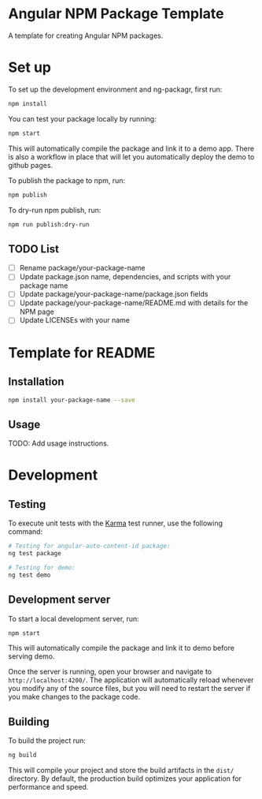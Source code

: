 # Angular NPM Package Template

A template for creating Angular NPM packages.

# Set up

To set up the development environment and ng-packagr, first run:

```sh
npm install
```

You can test your package locally by running:

```sh
npm start
```

This will automatically compile the package and link it to a demo app.
There is also a workflow in place that will let you automatically deploy the
demo to github pages.

To publish the package to npm, run:

```sh
npm publish
```

To dry-run npm publish, run:

```sh
npm run publish:dry-run
```

## TODO List

- [ ] Rename package/your-package-name
- [ ] Update package.json name, dependencies, and scripts with your package name
- [ ] Update package/your-package-name/package.json fields
- [ ] Update package/your-package-name/README.md with details for the NPM page
- [ ] Update LICENSEs with your name

# Template for README

## Installation

```sh
npm install your-package-name --save
```

## Usage

TODO: Add usage instructions.

# Development

## Testing

To execute unit tests with the [Karma](https://karma-runner.github.io) test runner, use the following command:

```bash
# Testing for angular-auto-content-id package:
ng test package

# Testing for demo:
ng test demo
```

## Development server

To start a local development server, run:

```bash
npm start
```

This will automatically compile the package and link it to demo before serving demo.

Once the server is running, open your browser and navigate to `http://localhost:4200/`. The application will automatically reload whenever you modify any of the source files, but you will need to
restart the server if you make changes to the package code.

## Building

To build the project run:

```bash
ng build
```

This will compile your project and store the build artifacts in the `dist/` directory. By default, the production build optimizes your application for performance and speed.
